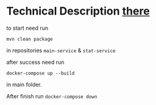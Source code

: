 # Technical Description [there](https://cloud.mail.ru/public/2YK5/cnVBc5KQt/%5BMoresliv.com%5D%20%D0%A1%D0%B5%D0%BA%D1%80%D0%B5%D1%82%D1%8B%20%D1%83%D1%81%D1%82%D1%80%D0%BE%D0%B9%D1%81%D1%82%D0%B2%D0%B0%20%D0%B2%20%D0%BA%D0%BE%D1%80%D0%BF%D0%BE%D1%80%D0%B0%D1%86%D0%B8%D1%8E%20%2B%20%D0%B2%D1%8B%D0%BF%D1%83%D1%81%D0%BA%D0%BD%D0%BE%D0%B9%20%D0%BF%D1%80%D0%BE%D0%B5%D0%BA%D1%82/%5BMoresliv.com%5D%20%D0%A1%D0%BF%D1%80%D0%B8%D0%BD%D1%82%2017/%5BMoresliv.com%5D%20%D0%94%D0%B8%D0%BF%D0%BB%D0%BE%D0%BC/2%20%D0%9A%D0%B0%D0%BA%20%D0%B1%D1%83%D0%B4%D0%B5%D1%82%20%D0%BF%D1%80%D0%BE%D1%85%D0%BE%D0%B4%D0%B8%D1%82%D1%8C%20%D0%B4%D0%B8%D0%BF%D0%BB%D0%BE%D0%BC%D0%BD%D1%8B%D0%B9%20%D0%BF%D1%80%D0%BE%D0%B5%D0%BA%D1%82.jpg)

to start need run

```mvn clean package```

in repositories ``main-service`` & ``stat-service``

after success need run 

```docker-compose up --build```

in main folder.

After finish run ```docker-compose down```